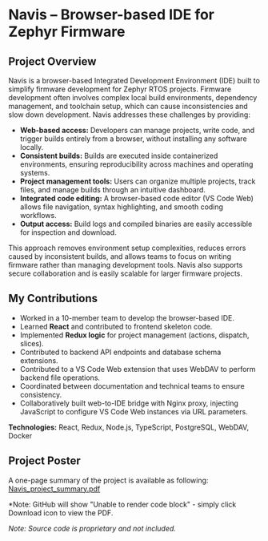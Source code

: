 # Navis – Browser-based IDE for Zephyr Firmware

## Project Overview
Navis is a browser-based Integrated Development Environment (IDE) built to simplify firmware development for Zephyr RTOS projects. Firmware development often involves complex local build environments, dependency management, and toolchain setup, which can cause inconsistencies and slow down development. Navis addresses these challenges by providing:

- **Web-based access:** Developers can manage projects, write code, and trigger builds entirely from a browser, without installing any software locally.  
- **Consistent builds:** Builds are executed inside containerized environments, ensuring reproducibility across machines and operating systems.  
- **Project management tools:** Users can organize multiple projects, track files, and manage builds through an intuitive dashboard.  
- **Integrated code editing:** A browser-based code editor (VS Code Web) allows file navigation, syntax highlighting, and smooth coding workflows.  
- **Output access:** Build logs and compiled binaries are easily accessible for inspection and download.

This approach removes environment setup complexities, reduces errors caused by inconsistent builds, and allows teams to focus on writing firmware rather than managing development tools. Navis also supports secure collaboration and is easily scalable for larger firmware projects.

## My Contributions
- Worked in a 10-member team to develop the browser-based IDE.  
- Learned **React** and contributed to frontend skeleton code.  
- Implemented **Redux logic** for project management (actions, dispatch, slices).  
- Contributed to backend API endpoints and database schema extensions.
- Contributed to a VS Code Web extension that uses WebDAV to perform backend file operations.
- Coordinated between documentation and technical teams to ensure consistency.
- Collaboratively built web-to-IDE bridge with Nginx proxy, injecting JavaScript to configure VS Code Web instances via URL parameters.

**Technologies:** React, Redux, Node.js, TypeScript, PostgreSQL, WebDAV, Docker  

## Project Poster
A one-page summary of the project is available as following:
[Navis_project_summary.pdf](./Navis_Poster.pdf)

*Note: GitHub will show "Unable to render code block" - simply click Download icon to view the PDF.


*Note: Source code is proprietary and not included.*
